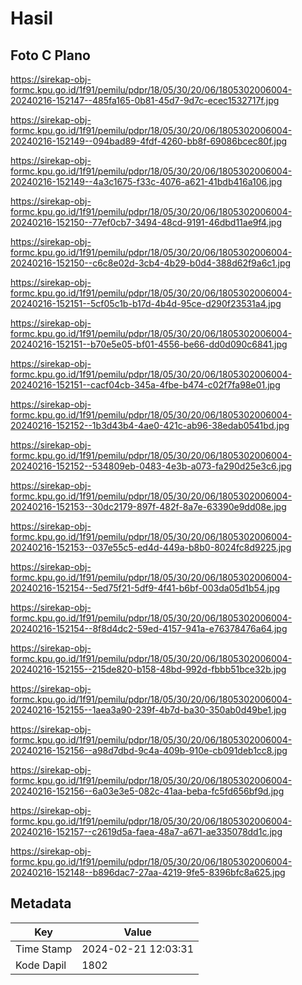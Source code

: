 # Hasil

## Foto C Plano

https://sirekap-obj-formc.kpu.go.id/1f91/pemilu/pdpr/18/05/30/20/06/1805302006004-20240216-152147--485fa165-0b81-45d7-9d7c-ecec1532717f.jpg

https://sirekap-obj-formc.kpu.go.id/1f91/pemilu/pdpr/18/05/30/20/06/1805302006004-20240216-152149--094bad89-4fdf-4260-bb8f-69086bcec80f.jpg

https://sirekap-obj-formc.kpu.go.id/1f91/pemilu/pdpr/18/05/30/20/06/1805302006004-20240216-152149--4a3c1675-f33c-4076-a621-41bdb416a106.jpg

https://sirekap-obj-formc.kpu.go.id/1f91/pemilu/pdpr/18/05/30/20/06/1805302006004-20240216-152150--77ef0cb7-3494-48cd-9191-46dbd11ae9f4.jpg

https://sirekap-obj-formc.kpu.go.id/1f91/pemilu/pdpr/18/05/30/20/06/1805302006004-20240216-152150--c6c8e02d-3cb4-4b29-b0d4-388d62f9a6c1.jpg

https://sirekap-obj-formc.kpu.go.id/1f91/pemilu/pdpr/18/05/30/20/06/1805302006004-20240216-152151--5cf05c1b-b17d-4b4d-95ce-d290f23531a4.jpg

https://sirekap-obj-formc.kpu.go.id/1f91/pemilu/pdpr/18/05/30/20/06/1805302006004-20240216-152151--b70e5e05-bf01-4556-be66-dd0d090c6841.jpg

https://sirekap-obj-formc.kpu.go.id/1f91/pemilu/pdpr/18/05/30/20/06/1805302006004-20240216-152151--cacf04cb-345a-4fbe-b474-c02f7fa98e01.jpg

https://sirekap-obj-formc.kpu.go.id/1f91/pemilu/pdpr/18/05/30/20/06/1805302006004-20240216-152152--1b3d43b4-4ae0-421c-ab96-38edab0541bd.jpg

https://sirekap-obj-formc.kpu.go.id/1f91/pemilu/pdpr/18/05/30/20/06/1805302006004-20240216-152152--534809eb-0483-4e3b-a073-fa290d25e3c6.jpg

https://sirekap-obj-formc.kpu.go.id/1f91/pemilu/pdpr/18/05/30/20/06/1805302006004-20240216-152153--30dc2179-897f-482f-8a7e-63390e9dd08e.jpg

https://sirekap-obj-formc.kpu.go.id/1f91/pemilu/pdpr/18/05/30/20/06/1805302006004-20240216-152153--037e55c5-ed4d-449a-b8b0-8024fc8d9225.jpg

https://sirekap-obj-formc.kpu.go.id/1f91/pemilu/pdpr/18/05/30/20/06/1805302006004-20240216-152154--5ed75f21-5df9-4f41-b6bf-003da05d1b54.jpg

https://sirekap-obj-formc.kpu.go.id/1f91/pemilu/pdpr/18/05/30/20/06/1805302006004-20240216-152154--8f8d4dc2-59ed-4157-941a-e76378476a64.jpg

https://sirekap-obj-formc.kpu.go.id/1f91/pemilu/pdpr/18/05/30/20/06/1805302006004-20240216-152155--215de820-b158-48bd-992d-fbbb51bce32b.jpg

https://sirekap-obj-formc.kpu.go.id/1f91/pemilu/pdpr/18/05/30/20/06/1805302006004-20240216-152155--1aea3a90-239f-4b7d-ba30-350ab0d49be1.jpg

https://sirekap-obj-formc.kpu.go.id/1f91/pemilu/pdpr/18/05/30/20/06/1805302006004-20240216-152156--a98d7dbd-9c4a-409b-910e-cb091deb1cc8.jpg

https://sirekap-obj-formc.kpu.go.id/1f91/pemilu/pdpr/18/05/30/20/06/1805302006004-20240216-152156--6a03e3e5-082c-41aa-beba-fc5fd656bf9d.jpg

https://sirekap-obj-formc.kpu.go.id/1f91/pemilu/pdpr/18/05/30/20/06/1805302006004-20240216-152157--c2619d5a-faea-48a7-a671-ae335078dd1c.jpg

https://sirekap-obj-formc.kpu.go.id/1f91/pemilu/pdpr/18/05/30/20/06/1805302006004-20240216-152148--b896dac7-27aa-4219-9fe5-8396bfc8a625.jpg


## Metadata

| Key        | Value               |
| ---------- | ------------------- |
| Time Stamp | 2024-02-21 12:03:31 |
| Kode Dapil | 1802                |



